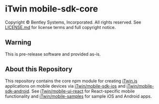 # iTwin mobile-sdk-core

Copyright © Bentley Systems, Incorporated. All rights reserved. See [LICENSE.md](./LICENSE.md) for license terms and full copyright notice.

## Warning

This is pre-release software and provided as-is.

## About this Repository

This repository contains the core npm module for creating [iTwin.js](http://www.itwinjs.org) applications on mobile devices via [iTwin/mobile-sdk-ios](https://github.com/iTwin/mobile-sdk-ios) and [iTwin/mobile-sdk-android](https://github.com/iTwin/mobile-sdk-android). See [iTwin/mobile-ui-react](https://github.com/iTwin/mobile-ui-react) for React-specific mobile functionality and [iTwin/mobile-samples](https://github.com/iTwin/mobile-samples) for sample iOS and Android apps.
